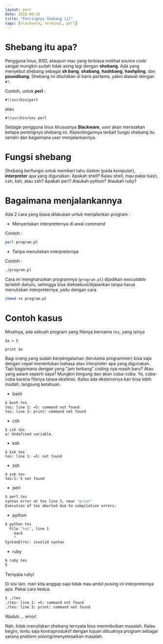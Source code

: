 ```yaml
---
layout: post
date: 2018-06-18
title: "Pentingnya Shebang [1]"
tags: [slackware, terminal, perl]
---
```


# Shebang itu apa?

Pengguna linux, BSD, ataupun mac yang terbiasa melihat _source code_ sangat mungkin sudah tidak asing lagi dengan **shebang**. Ada yang menyebut shebang sebagai **sh bang**, **shabang**, **hashbang**, **hashpling**, dan **poundbang**. Shebang ini dituliskan di baris pertama, yakni diawali dengan <code>#!</code>.

Contoh, untuk **perl** :

```
#!/usr/bin/perl
```

atau

```
#!/usr/bin/env perl
```

Sebagai pengguna linux khususnya **Slackware**, _user_ akan merasakan betapa pentingnya shebang ini. Kepentingannya terkait fungsi shebang itu sendiri dan bagaimana _user_ menjalankannya. 

# Fungsi shebang

Shebang berfungsi untuk memberi tahu sistem (pada komputer), **interpreter** apa yang digunakan. Apakah shell? Kalau shell, mau pakai bash, csh, ksh, atau zsh? Apakah perl? Ataukah python? Ataukah ruby?

# Bagaimana menjalankannya

Ada 2 cara yang biasa dilakukan untuk menjalankan program :

- Menyertakan interpreternya di awal _command_

Contoh :

```bash
perl program.pl
```

- Tanpa menuliskan interpreternya

Contoh :

```bash
./program.pl
```

Cara ini mengharuskan programnya (<code>program.pl</code>) dijadikan _executable_ terlebih dahulu, sehingga bisa dieksekusi/dijalankan tanpa harus menuliskan interpreternya, yaitu dengan cara

```bash
chmod +x program.pl
```

# Contoh kasus

Misalnya, ada sebuah program yang filenya bernama <code>tes</code>, yang isinya

```
$a = 5

print $a
```

Bagi orang yang sudah berpengalaman (terutama programmer) bisa saja dengan cepat menentukan bahasa atau interpreter apa yang digunakan. Tapi bagaimana dengan yang "jam terbang" _coding_ nya masih baru? Atau yang awam seperti saya? Mungkin bingung dan akan coba-coba. Ya, coba-coba karena filenya tanpa ekstensi. Kalau ada ekstensinya kan bisa lebih mudah, langsung ketahuan.

- bash

```bash
$ bash tes
tes: line 1: =5: command not found
tes: line 3: print: command not found
```

- csh

```shell
$ csh tes
a: Undefined variable.
```

- ksh

```shell
$ ksh tes
tes: line 1: =5: not found
```

- zsh

```shell
$ zsh tes
tes:1: 5 not found
```

- perl

```bash
$ perl tes
syntax error at tes line 3, near "print"
Execution of tes aborted due to compilation errors.
```

- python

```bash
$ python tes
  File "tes", line 1
    $a=5
    ^
SyntaxError: invalid syntax
```

- ruby

```bash
$ ruby tes
5
```

Ternyata ruby! 

Di sisi lain, mari kita anggap saja tidak mau ambil pusing ini interpreternya apa. Pakai cara kedua.

```bash
$ ./tes
./tes: line 1: =5: command not found
./tes: line 3: print: command not found
```

Waduh.... error!

Nah, tidak menuliskan shebang ternyata bisa menimbulkan masalah. Kalau begini, tentu saja kontraproduktif dengan tujuan dibuatnya program sebagai sarana _problem solving_/menyelesaikan masalah.
